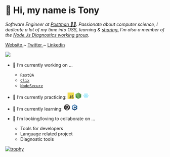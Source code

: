 # 👋 Hi, my name is Tony

<p><em>Software Engineer at <a href="https://www.postman.com/">Postman 👨‍🚀</a>. Passionate about computer science, I dedicate a lot of my time into OSS, learning &  <a href="https://www.youtube.com/c/tonygo">sharing.</a> I'm also a member of the <a href="https://github.com/nodejs/diagnostics">Node.Js Diagnostics working group</a>.</p></em>
<a href="https://tonygo.ghost.io/">
 Website
</a>
~
<a href="https://twitter.com/tony-go">
 Twitter
</a>
~
<a href="https://www.linkedin.com/in/tonygorez/">
  Linkedin
</a>

![](https://visitor-badge.glitch.me/badge?page_id=tony-go.tony-go)

- 🔭 I’m currently working on ...
  - [`RestQA`](https://github.com/restqa)
  - [`Clix`](https://github.com/tony-go/clix)
  - [`NodeSecure`](https://github.com/NodeSecure)

- 💪 I’m currently practicing: 
<code><img height="20" src="https://raw.githubusercontent.com/github/explore/80688e429a7d4ef2fca1e82350fe8e3517d3494d/topics/javascript/javascript.png"></code>
<code><img height="20" src="https://raw.githubusercontent.com/github/explore/80688e429a7d4ef2fca1e82350fe8e3517d3494d/topics/nodejs/nodejs.png"></code>
<code><img height="20" src="https://raw.githubusercontent.com/github/explore/80688e429a7d4ef2fca1e82350fe8e3517d3494d/topics/react/react.png"></code>

- 🌱 I’m currently learning: 
<code><img height="20" src="https://raw.githubusercontent.com/github/explore/80688e429a7d4ef2fca1e82350fe8e3517d3494d/topics/rust/rust.png"></code>
<code><img height="20" src="https://raw.githubusercontent.com/github/explore/80688e429a7d4ef2fca1e82350fe8e3517d3494d/topics/cpp/cpp.png"></code>
 
- 👯 I’m looking/loving to collaborate on ...
  - Tools for developers
  - Language related project
  - Diagnostic tools

[![trophy](https://github-profile-trophy.vercel.app/?username=tony-go&theme=onedark)](https://github.com/tony-go)
